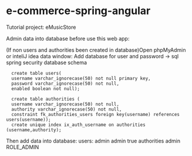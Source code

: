 # e-commerce-spring-angular

Tutorial project:
eMusicStore

Admin data into database before use this web app:

 (If non users and authorities been created in database)Open phpMyAdmin or inteliJ idea data window:
 Add database for user and password -> sql spring security database schema
     
      create table users(
      username varchar_ignorecase(50) not null primary key,
      password varchar_ignorecase(50) not null,
      enabled boolean not null);

      create table authorities (
      username varchar_ignorecase(50) not null,
      authority varchar_ignorecase(50) not null,
      constraint fk_authorities_users foreign key(username) references users(username));
      create unique index ix_auth_username on authorities (username,authority);
      
      
     
Then add data into database:
users:
admin admin true
authorities 
admin ROLE_ADMIN

